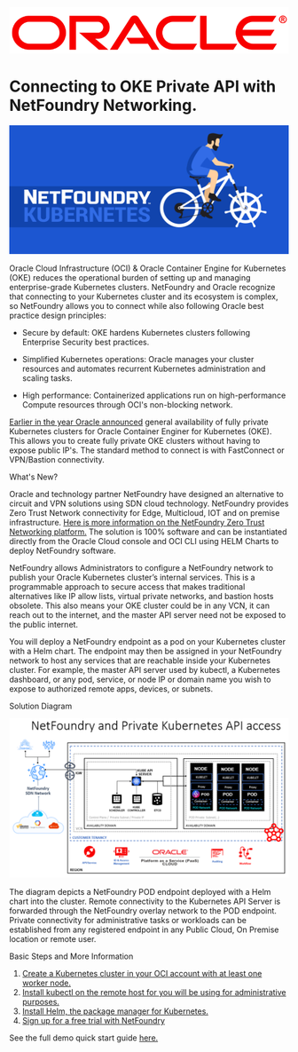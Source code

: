 ![](basic/logo.png)
# Connecting to OKE Private API with NetFoundry Networking.
![](basic/nfkubbiker.jpg)


Oracle Cloud Infrastructure (OCI) & Oracle Container Engine for Kubernetes (OKE) reduces the operational burden of setting up and managing enterprise-grade Kubernetes clusters. NetFoundry and Oracle recognize that connecting to your Kubernetes cluster and its ecosystem is complex, so NetFoundry allows you to connect while also following Oracle best practice design principles:

* Secure by default: OKE hardens Kubernetes clusters following Enterprise Security best practices.

* Simplified Kubernetes operations: Oracle manages your cluster resources and automates recurrent Kubernetes administration and scaling tasks.

* High performance: Containerized applications run on high-performance Compute resources through OCI's non-blocking network.

[Earlier in the year Oracle announced](https://blogs.oracle.com/cloud-infrastructure/announcing-private-kubernetes-clusters) general availability of fully private Kubernetes clusters for Oracle Container Enginer for Kubernetes (OKE). This allows you to create fully private OKE clusters without having to expose public IP's. The standard method to connect is with FastConnect or VPN/Bastion connectivity.

What's New?

Oracle and technology partner NetFoundry have designed an alternative to circuit and VPN solutions using SDN cloud technology. NetFoundry provides Zero Trust Network connectivity for Edge, Multicloud, IOT and on premise infrastructure. [Here is more information on the NetFoundry Zero Trust Networking platform.](https://blogs.oracle.com/cloud-infrastructure/zero-trust-network-access-with-netfoundry)
The solution is 100% software and can be instantiated directly from the Oracle Cloud console and OCI CLI using HELM Charts to deploy NetFoundry software.

NetFoundry allows Administrators to configure a NetFoundry network to publish your Oracle Kubernetes cluster’s internal services. This is a programmable approach to secure access that makes traditional alternatives like IP allow lists, virtual private networks, and bastion hosts obsolete. This also means your OKE cluster could be in any VCN, it can reach out to the internet, and the master API server need not be exposed to the public internet.

You will deploy a NetFoundry endpoint as a pod on your Kubernetes cluster with a Helm chart. The endpoint may then be assigned in your NetFoundry network to host any services that are reachable inside your Kubernetes cluster. For example, the master API server used by kubectl, a Kubernetes dashboard, or any pod, service, or node IP or domain name you wish to expose to authorized remote apps, devices, or subnets.


Solution Diagram 

![](screenshot/oci-k8s.png)

The diagram depicts a NetFoundry POD endpoint deployed with a Helm chart into the cluster. Remote connectivity to the Kubernetes API Server is forwarded through the NetFoundry overlay network to the POD endpoint. Private connectivity for administrative tasks or workloads can be established from any registered endpoint in any Public Cloud, On Premise location or remote user.



Basic Steps and More Information

1. [Create a Kubernetes cluster in your OCI account with at least one worker node.](https://docs.oracle.com/en-us/iaas/Content/ContEng/Tasks/contengcreatingclusterusingoke.htm)
2. [Install kubectl on the remote host for you will be using for administrative purposes.](https://kubernetes.io/docs/tasks/tools/)
3. [Install Helm, the package manager for Kubernetes.](https://helm.sh/docs/intro/quickstart/)
4. [Sign up for a free trial with NetFoundry](https://nfconsole.io/signup)



See the full demo quick start guide [here.](https://developer.netfoundry.io/guides/kubernetes/)










